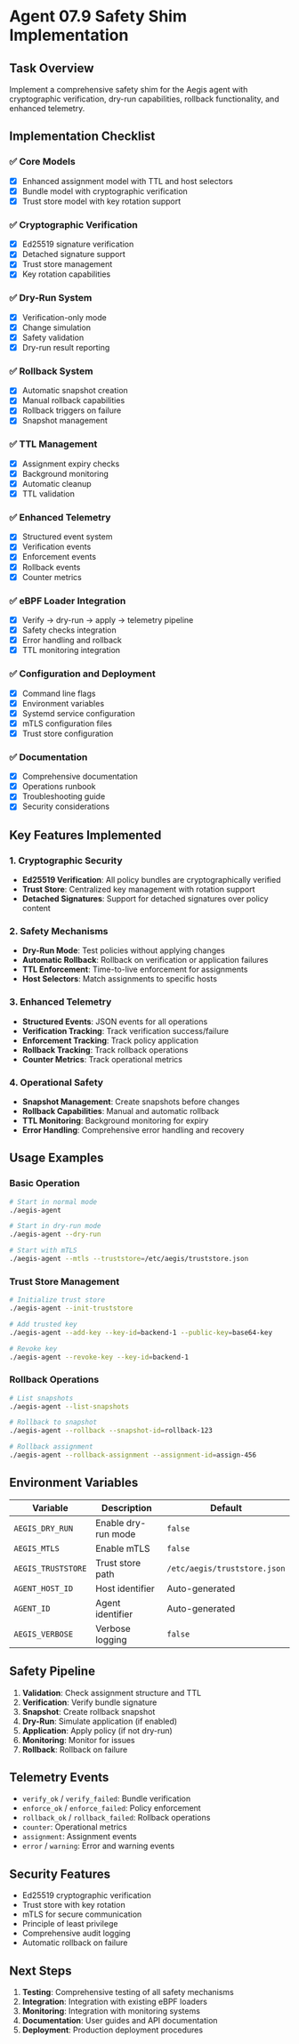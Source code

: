 # Agent 07.9 Safety Shim Implementation

## Task Overview

Implement a comprehensive safety shim for the Aegis agent with cryptographic verification, dry-run capabilities, rollback functionality, and enhanced telemetry.

## Implementation Checklist

### ✅ Core Models
- [x] Enhanced assignment model with TTL and host selectors
- [x] Bundle model with cryptographic verification
- [x] Trust store model with key rotation support

### ✅ Cryptographic Verification
- [x] Ed25519 signature verification
- [x] Detached signature support
- [x] Trust store management
- [x] Key rotation capabilities

### ✅ Dry-Run System
- [x] Verification-only mode
- [x] Change simulation
- [x] Safety validation
- [x] Dry-run result reporting

### ✅ Rollback System
- [x] Automatic snapshot creation
- [x] Manual rollback capabilities
- [x] Rollback triggers on failure
- [x] Snapshot management

### ✅ TTL Management
- [x] Assignment expiry checks
- [x] Background monitoring
- [x] Automatic cleanup
- [x] TTL validation

### ✅ Enhanced Telemetry
- [x] Structured event system
- [x] Verification events
- [x] Enforcement events
- [x] Rollback events
- [x] Counter metrics

### ✅ eBPF Loader Integration
- [x] Verify → dry-run → apply → telemetry pipeline
- [x] Safety checks integration
- [x] Error handling and rollback
- [x] TTL monitoring integration

### ✅ Configuration and Deployment
- [x] Command line flags
- [x] Environment variables
- [x] Systemd service configuration
- [x] mTLS configuration files
- [x] Trust store configuration

### ✅ Documentation
- [x] Comprehensive documentation
- [x] Operations runbook
- [x] Troubleshooting guide
- [x] Security considerations

## Key Features Implemented

### 1. Cryptographic Security
- **Ed25519 Verification**: All policy bundles are cryptographically verified
- **Trust Store**: Centralized key management with rotation support
- **Detached Signatures**: Support for detached signatures over policy content

### 2. Safety Mechanisms
- **Dry-Run Mode**: Test policies without applying changes
- **Automatic Rollback**: Rollback on verification or application failures
- **TTL Enforcement**: Time-to-live enforcement for assignments
- **Host Selectors**: Match assignments to specific hosts

### 3. Enhanced Telemetry
- **Structured Events**: JSON events for all operations
- **Verification Tracking**: Track verification success/failure
- **Enforcement Tracking**: Track policy application
- **Rollback Tracking**: Track rollback operations
- **Counter Metrics**: Track operational metrics

### 4. Operational Safety
- **Snapshot Management**: Create snapshots before changes
- **Rollback Capabilities**: Manual and automatic rollback
- **TTL Monitoring**: Background monitoring for expiry
- **Error Handling**: Comprehensive error handling and recovery

## Usage Examples

### Basic Operation
```bash
# Start in normal mode
./aegis-agent

# Start in dry-run mode
./aegis-agent --dry-run

# Start with mTLS
./aegis-agent --mtls --truststore=/etc/aegis/truststore.json
```

### Trust Store Management
```bash
# Initialize trust store
./aegis-agent --init-truststore

# Add trusted key
./aegis-agent --add-key --key-id=backend-1 --public-key=base64-key

# Revoke key
./aegis-agent --revoke-key --key-id=backend-1
```

### Rollback Operations
```bash
# List snapshots
./aegis-agent --list-snapshots

# Rollback to snapshot
./aegis-agent --rollback --snapshot-id=rollback-123

# Rollback assignment
./aegis-agent --rollback-assignment --assignment-id=assign-456
```

## Environment Variables

| Variable | Description | Default |
|----------|-------------|---------|
| `AEGIS_DRY_RUN` | Enable dry-run mode | `false` |
| `AEGIS_MTLS` | Enable mTLS | `false` |
| `AEGIS_TRUSTSTORE` | Trust store path | `/etc/aegis/truststore.json` |
| `AGENT_HOST_ID` | Host identifier | Auto-generated |
| `AGENT_ID` | Agent identifier | Auto-generated |
| `AEGIS_VERBOSE` | Verbose logging | `false` |

## Safety Pipeline

1. **Validation**: Check assignment structure and TTL
2. **Verification**: Verify bundle signature
3. **Snapshot**: Create rollback snapshot
4. **Dry-Run**: Simulate application (if enabled)
5. **Application**: Apply policy (if not dry-run)
6. **Monitoring**: Monitor for issues
7. **Rollback**: Rollback on failure

## Telemetry Events

- `verify_ok` / `verify_failed`: Bundle verification
- `enforce_ok` / `enforce_failed`: Policy enforcement
- `rollback_ok` / `rollback_failed`: Rollback operations
- `counter`: Operational metrics
- `assignment`: Assignment events
- `error` / `warning`: Error and warning events

## Security Features

- Ed25519 cryptographic verification
- Trust store with key rotation
- mTLS for secure communication
- Principle of least privilege
- Comprehensive audit logging
- Automatic rollback on failure

## Next Steps

1. **Testing**: Comprehensive testing of all safety mechanisms
2. **Integration**: Integration with existing eBPF loaders
3. **Monitoring**: Integration with monitoring systems
4. **Documentation**: User guides and API documentation
5. **Deployment**: Production deployment procedures

